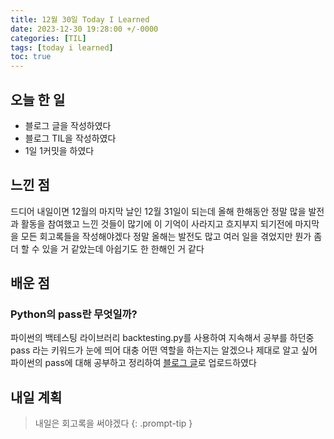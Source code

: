 ```yaml
---
title: 12월 30일 Today I Learned
date: 2023-12-30 19:28:00 +/-0000
categories: [TIL]
tags: [today i learned]
toc: true
---
```


## 오늘 한 일

* 블로그 글을 작성하였다
* 블로그 TIL을 작성하였다
* 1일 1커밋을 하였다

## 느낀 점

드디어 내일이면 12월의 마지막 날인 12월 31일이 되는데 올해 한해동안 정말 많을 발전과 활동을 참여했고 느낀 것들이 많기에 이 기억이 사라지고 흐지부지 되기전에 마지막을 모든 회고록들을 작성해야겠다 정말 올해는 발전도 많고 여러 일을 겪었지만 뭔가 좀 더 할 수 있을 거 같았는데 아쉽기도 한 한해인 거 같다

## 배운 점

### Python의 pass란 무엇일까?

파이썬의 백테스팅 라이브러리 backtesting.py를 사용하여 지속해서 공부를 하던중 pass 라는 키워드가 눈에 띄어 대충 어떤 역할을 하는지는 알겠으나 제대로 알고 싶어 파이썬의 pass에 대해 공부하고 정리하여 [블로그 글](https://jangwoojun.github.io/posts/Python%EC%9D%98-pass%EB%9E%80-%EB%AC%B4%EC%97%87%EC%9D%BC%EA%B9%8C/)로 업로드하였다

## 내일 계획

> 내일은 회고록을 써야겠다
{: .prompt-tip }

